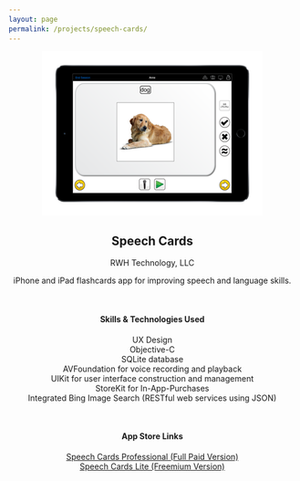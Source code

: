 ```yaml
---
layout: page
permalink: /projects/speech-cards/
---
```

<center>
    <img src="/projects/img/speechcards.png" alt="Speech Cards"/>
	<h2>Speech Cards</h2>
	<p>RWH Technology, LLC</p>
	<p>iPhone and iPad flashcards app for improving speech and language skills.</p>
</center>

<br/>

<center><h4>Skills & Technologies Used</h4></center>
<center>
    <p>UX Design<br/>
	Objective-C<br/>
	SQLite database<br/>
	AVFoundation for voice recording and playback<br/>
	UIKit for user interface construction and management<br/>
	StoreKit for In-App-Purchases<br/>
	Integrated Bing Image Search (RESTful web services using JSON)</p>
</center>

<br/>

<center><h4>App Store Links</h4></center>
<center>
	<p><a href="http://itunes.apple.com/us/app/speech-cards-professional/id560581911?ls=1&mt=8" target="_blank">Speech Cards Professional (Full Paid Version)</a><br/>
	<a href="https://itunes.apple.com/us/app/speech-cards-lite/id565131348?mt=8" target="_blank">Speech Cards Lite (Freemium Version)</a></p>
</center>